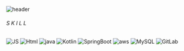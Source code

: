 <!--
**kjy991/kjy991** is a ✨ _special_ ✨ repository because its `README.md` (this file) appears on your GitHub profile.

Here are some ideas to get you started:

- 🔭 I’m currently working on ...
- 🌱 I’m currently learning ...
- 👯 I’m looking to collaborate on ...
- 🤔 I’m looking for help with ...
- 💬 Ask me about ...
- 📫 How to reach me: ...
- 😄 Pronouns: ...
- ⚡ Fun fact: ...
-->

![header](https://capsule-render.vercel.app/api?type=soft&color=auto&height=300&section=header&text=StepByStepCode&fontSize=70)
###### S K I L L
![JS](https://img.shields.io/badge/JavaScript-F7DF1E?style=flat-square&logo=JavaScript&logoColor=black) ![Html](https://img.shields.io/badge/Html-E34F26?style=flat-square&logo=Html5&logoColor=black)
![java](https://img.shields.io/badge/Java-007396?style=flat-square&logo=java&logoColor=black) ![Kotlin](https://img.shields.io/badge/Kotlin-7F52FF?style=flat-square&logo=kotlin&logoColor=black) ![SpringBoot](https://img.shields.io/badge/SpringBoot-6DB33F?style=flat-square&logo=SpringBoot&logoColor=black) 
![aws](https://img.shields.io/badge/aws-232F3E?style=flat-square&logo=Amazon&logoColor=black) ![MySQL](https://img.shields.io/badge/MySQL-4479A1?style=flat-square&logo=MySQL&logoColor=black)
![GitLab](https://img.shields.io/badge/GitLab-FCA121?style=flat-square&logo=GitLab&logoColor=black)
